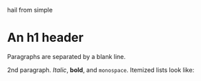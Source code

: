 hail from simple

# An h1 header

Paragraphs are separated by a blank line.

2nd paragraph. *Italic*, **bold**, and `monospace`. Itemized lists
look like:
